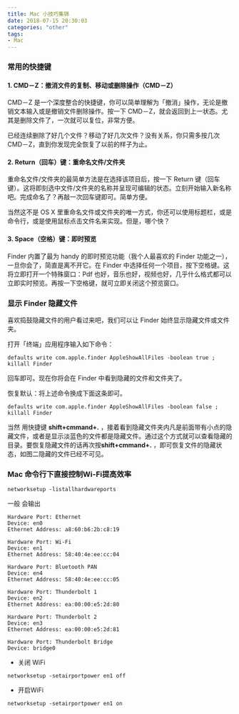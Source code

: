```yaml
---
title: Mac 小技巧集锦
date: 2018-07-15 20:30:03
categories: "other"
tags:
- Mac
---
```


### 常用的快捷键

#### 1. CMD－Z：撤消文件的复制、移动或删除操作（CMD－Z）

CMD－Z 是一个深度整合的快捷键，你可以简单理解为「撤消」操作，无论是撤销文本输入或是撤销文件删除操作。按一下 CMD－Z，就会返回到上一状态。尤其是删除文件了，一次就可以复位，非常方便。

<!-- more -->

已经连续删除了好几个文件？移动了好几次文件？没有关系，你只需多按几次 CMD－Z，直到你发现完全恢复了以前的样子为止。

#### 2. Return（回车）键：重命名文件/文件夹

重命名文件/文件夹的最简单方法是在选择该项目后，按一下 Return 键（回车键）。这将即刻选中文件/文件夹的名称并呈现可编辑的状态。立刻开始输入新名称吧。完成命名了？再敲一次回车键即可。简单方便。

当然这不是 OS X 里重命名文件或文件夹的唯一方式，你还可以使用标题栏，或是命令行，或是使用鼠标点击文件名来实现。但是，哪个快？

#### 3. Space（空格）键：即时预览

Finder 内置了最为 handy 的即时预览功能（我个人最喜欢的 Finder 功能之一），一旦你会了，简直是离不开它。在 Finder 中选择任何一个项目，按下空格键。这将立即打开一个特殊窗口：Pdf 也好，音乐也好，视频也好，几乎什么格式都可以立即实时预览。再按一下空格键，就可立即关闭这个预览窗口。

### 显示 Finder 隐藏文件

喜欢捣鼓隐藏文件的用户看过来吧，我们可以让 Finder 始终显示隐藏文件或文件夹。

打开「终端」应用程序输入如下命令：

```
defaults write com.apple.finder AppleShowAllFiles -boolean true ; killall Finder
```

回车即可。现在你将会在 Finder 中看到隐藏的文件和文件夹了。

恢复默认：将上述命令换成下面这条即可。

```
defaults write com.apple.finder AppleShowAllFiles -boolean false ; killall Finder
```

当然 用快捷键 **shift+cmmand+.** ，接着看到隐藏文件夹内凡是前面带有小点的隐藏文件，或者是显示淡蓝色的文件都是隐藏文件。通过这个方式就可以查看隐藏的目录。要恢复隐藏文件的话再次按**shift+cmmand+.** ，即可恢复文件的隐藏状态，如图二隐藏的文件已经不可见。

### Mac 命令行下直接控制Wi-Fi提高效率

```
networksetup -listallhardwareports
```

一般 会输出

```
Hardware Port: Ethernet
Device: en0
Ethernet Address: a8:60:b6:2b:c8:19

Hardware Port: Wi-Fi
Device: en1
Ethernet Address: 58:40:4e:ee:cc:04

Hardware Port: Bluetooth PAN
Device: en4
Ethernet Address: 58:40:4e:ee:cc:05

Hardware Port: Thunderbolt 1
Device: en2
Ethernet Address: ea:00:00:e5:2d:80

Hardware Port: Thunderbolt 2
Device: en3
Ethernet Address: ea:00:00:e5:2d:81

Hardware Port: Thunderbolt Bridge
Device: bridge0
```

- 关闭 WiFi 

```
networksetup -setairportpower en1 off
```

- 开启WiFi

```
networksetup -setairportpower en1 on
```

